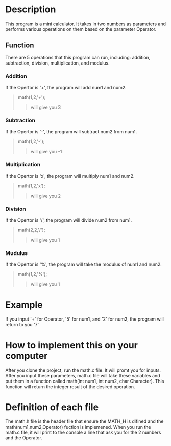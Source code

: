 # Description
This program is a mini calculator. 
It takes in two numbers as parameters and performs various operations on them based on the parameter Operator.

## Function
There are 5 operations that this program can run, including: addition, subtraction, division, multiplication, and modulus. 
### Addition
If the Opertor is '+', the program will add num1 and num2. 
>math(1,2,'+'); 
>>will give you 3
### Subtraction
If the Opertor is '-', the program will subtract num2 from num1.
>math(1,2,'-'); 
>>will give you -1
### Multiplication
If the Opertor is 'x', the program will multiply num1 and num2.
>math(1,2,'x'); 
>>will give you 2
### Division
If the Opertor is '/', the program will divide num2 from num1.
>math(2,2,'/'); 
>>will give you 1
### Mudulus
If the Opertor is '%', the program will take the modulus of num1 and num2.
>math(1,2,'%'); 
>>will give you 1

# Example
If you input '+' for Operator, '5' for num1, and '2' for num2, the program will return to you '7' 
# How to implement this on your computer
After you clone the project, run the math.c file. It will promt you for inputs. 
After you input these parameters, math.c file will take these variables and put them in a function called math(int num1, int num2, char Character). This function will return the integer result of the desired operation.
# Definition of each file
The math.h file is the header file that ensure the MATH_H is difined and the math(num1,num2,Operator) fuction is implemened. 
When you run the math.c file, it will print to the console a line that ask you for the 2 numbers and the Operator. 